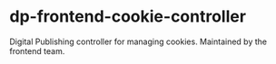 # dp-frontend-cookie-controller
Digital Publishing controller for managing cookies. Maintained by the frontend team.
